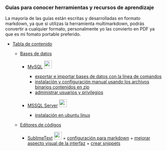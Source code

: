 [comment]: <> (Author: Marco Contreras Herrera)
[comment]: <> (Email: enidev911@gmail.com)



### Guías para conocer herramientas y recursos de aprendizaje

La mayoría de las guías están escritas y desarrolladas en formato markdown, ya que si utilizas la herramienta multimarkdown, podrás convertir a cualquier formato, personalmente yo las convierto en PDF ya que es mi fomato portable preferido.


- [Tabla de contenido](#)

    * [Bases de datos](#)
        - [MySQL](#) <img src='assets/ico/MySQL_Logo.ico' width='25'/>
            + [exportar e importar bases de datos con la línea de comandos](devs/database/mysql/mysqldump_import_export)
            + [instalación y configuración manual usando los archivos binarios contenidos en zip](devs/database/mysql/install_zip)
            + [administrar usuarios y privilegios](devs/database/mysql/manager_users_privileges)
        - [MSSQL Server](#) <img src='assets/ico/microsoft_sql_server.ico' width='25'/>

            * [instalación en ubuntu linux](#)
            

    * [Editores de códigos](#)
        + [SublimeText](#) <img src='assets/ico/sublime_text.ico' width='25' />
              + [configuración para markdown](#)
              + [mejorar aspecto visual de la interfaz](#)
              + [crear snippets](#)





